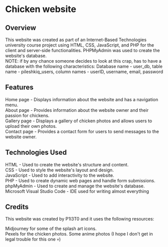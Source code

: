 # Chicken website

## Overview
This website was created as part of an Internet-Based Technologies university course project using HTML, CSS, JavaScript,
and PHP for the client and server-side functionalities. PHPMyAdmin was used to create the website's database. <br>
NOTE: if by any chance someone decides to look at this crap, has to have a database with the following characteristics:
Database name - user_db, table name - pileshkiq_users, column names - userID, username, email, password


## Features
Home page - Displays information about the website and has a navigation menu. <br>
About page - Provides information about the website owner and their passion for chickens. <br>
Gallery page - Displays a gallery of chicken photos and allows users to upload their own photos. <br>
Contact page - Provides a contact form for users to send messages to the website owner. <br>

## Technologies Used
HTML - Used to create the website's structure and content. <br>
CSS - Used to style the website's layout and design. <br>
JavaScript - Used to add interactivity to the website. <br>
PHP - Used to create dynamic web pages and handle form submissions. <br>
phpMyAdmin - Used to create and manage the website's database. <br>
Microsoft Visual Studio Code - IDE used for writing almost everything

## Credits
This website was created by P1l3T0 and it uses the following resources: <br>

Midjourney for some of the splash art icons. <br>
Pexels for the chicken photos.
Some anime photos (I hope I don't get in legal trouble for this one 💀)
